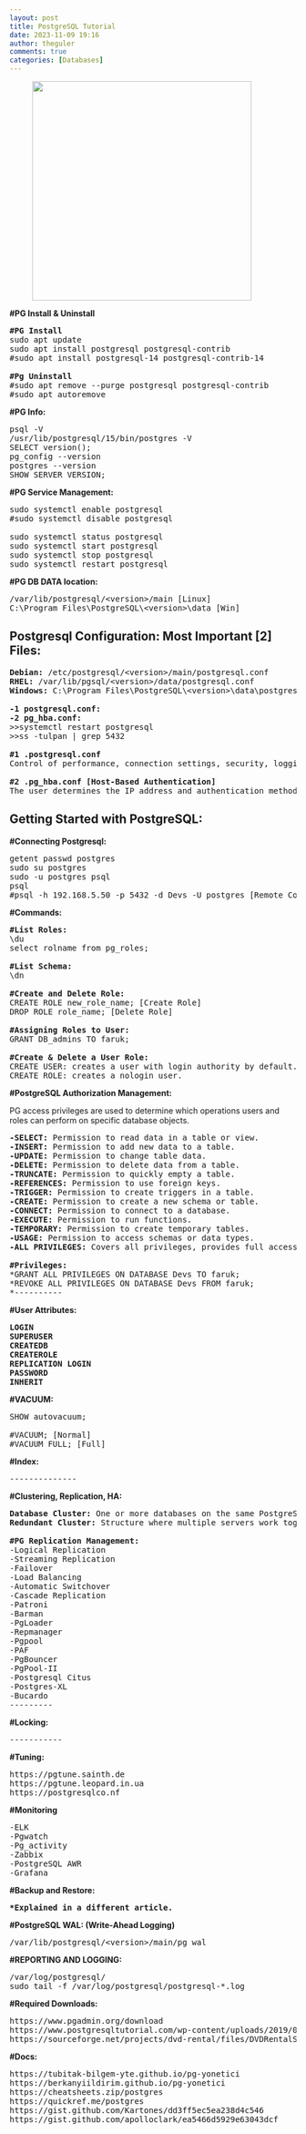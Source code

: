 ```yaml
---
layout: post
title: PostgreSQL Tutorial
date: 2023-11-09 19:16
author: theguler
comments: true
categories: [Databases]
---
```

<!-- wp:image {"id":15370,"width":"385px","height":"auto","sizeSlug":"large","linkDestination":"none"} -->
<figure class="wp-block-image size-large is-resized"><img src="https://farukguler.com/assets/post_images/elephants.jpg?w=1024" alt="" class="wp-image-15370" style="width:385px;height:auto" /></figure>
<!-- /wp:image -->

<!-- wp:paragraph -->
<p><strong>#PG Install &amp; Uninstall</strong></p>
<!-- /wp:paragraph -->

<!-- wp:preformatted -->
<pre class="wp-block-preformatted"><strong>#PG Install</strong><br>sudo apt update<br>sudo apt install postgresql postgresql-contrib<br>#sudo apt install postgresql-14 postgresql-contrib-14<br><br><strong>#Pg Uninstall</strong><br>#sudo apt remove --purge postgresql postgresql-contrib<br>#sudo apt autoremove</pre>
<!-- /wp:preformatted -->

<!-- wp:paragraph -->
<p><strong>#PG Info:</strong></p>
<!-- /wp:paragraph -->

<!-- wp:preformatted -->
<pre class="wp-block-preformatted">psql -V<br>/usr/lib/postgresql/15/bin/postgres -V<br>SELECT version();<br>pg_config --version<br>postgres --version<br>SHOW SERVER_VERSION;</pre>
<!-- /wp:preformatted -->

<!-- wp:paragraph -->
<p><strong>#PG Service Management:</strong></p>
<!-- /wp:paragraph -->

<!-- wp:preformatted -->
<pre class="wp-block-preformatted">sudo systemctl enable postgresql<br>#sudo systemctl disable postgresql<br><br>sudo systemctl status postgresql<br>sudo systemctl start postgresql<br>sudo systemctl stop postgresql<br>sudo systemctl restart postgresql</pre>
<!-- /wp:preformatted -->

<!-- wp:paragraph -->
<p><strong>#PG DB DATA location:</strong></p>
<!-- /wp:paragraph -->

<!-- wp:preformatted -->
<pre class="wp-block-preformatted">/var/lib/postgresql/&lt;version&gt;/main [Linux]<br>C:\Program Files\PostgreSQL\&lt;version&gt;\data [Win]</pre>
<!-- /wp:preformatted -->

<!-- wp:heading -->
<h2 class="wp-block-heading"><strong>Postgresql Configuration: Most Important [2] Files:</strong></h2>
<!-- /wp:heading -->

<!-- wp:preformatted -->
<pre class="wp-block-preformatted"><strong>Debian:</strong> /etc/postgresql/&lt;version&gt;/main/postgresql.conf<br><strong>RHEL:</strong> /var/lib/pgsql/&lt;version&gt;/data/postgresql.conf<br><strong>Windows:</strong> C:\Program Files\PostgreSQL\&lt;version&gt;\data\postgresql.conf<br><br><strong>-1 postgresql.conf:<br>-2 pg_hba.conf:</strong><br>&gt;&gt;systemctl restart postgresql<br>&gt;&gt;ss -tulpan | grep 5432<br><br><strong>#1 .postgresql.conf</strong><br>Control of performance, connection settings, security, logging, storage management, etc.<br><br><strong>#2 .pg_hba.conf [Host-Based Authentication]</strong><br>The user determines the IP address and authentication methods.</pre>
<!-- /wp:preformatted -->

<!-- wp:heading -->
<h2 class="wp-block-heading"><strong>Getting Started with PostgreSQL:</strong></h2>
<!-- /wp:heading -->

<!-- wp:paragraph -->
<p><strong>#Connecting Postgresql:</strong></p>
<!-- /wp:paragraph -->

<!-- wp:preformatted -->
<pre class="wp-block-preformatted">getent passwd postgres<br>sudo su postgres<br>sudo -u postgres psql<br>psql<br>#psql -h 192.168.5.50 -p 5432 -d Devs -U postgres [Remote Connections]</pre>
<!-- /wp:preformatted -->

<!-- wp:paragraph -->
<p><strong>#Commands:</strong></p>
<!-- /wp:paragraph -->

<!-- wp:preformatted -->
<pre class="wp-block-preformatted"><strong>#List Roles:</strong><br>\du<br>select rolname from pg_roles;<br><br><strong>#List Schema:</strong><br>\dn<br><br><strong>#Create and Delete Role:</strong><br>CREATE ROLE new_role_name; [Create Role]<br>DROP ROLE role_name; [Delete Role]<br><br><strong>#Assigning Roles to User:</strong><br>GRANT DB_admins TO faruk;<br><br><strong>#Create &amp; Delete a User Role:</strong><br>CREATE USER: creates a user with login authority by default.<br>CREATE ROLE: creates a nologin user.</pre>
<!-- /wp:preformatted -->

<!-- wp:paragraph -->
<p><strong>#PostgreSQL Authorization Management:</strong></p>
<!-- /wp:paragraph -->

<!-- wp:paragraph -->
<p>PG access privileges are used to determine which operations users and roles can perform on specific database objects.</p>
<!-- /wp:paragraph -->

<!-- wp:preformatted -->
<pre class="wp-block-preformatted"><strong>-SELECT:</strong> Permission to read data in a table or view.<br><strong>-INSERT:</strong> Permission to add new data to a table.<br><strong>-UPDATE:</strong> Permission to change table data.<br><strong>-DELETE:</strong> Permission to delete data from a table.<br><strong>-TRUNCATE:</strong> Permission to quickly empty a table.<br><strong>-REFERENCES:</strong> Permission to use foreign keys.<br><strong>-TRIGGER:</strong> Permission to create triggers in a table.<br><strong>-CREATE:</strong> Permission to create a new schema or table.<br><strong>-CONNECT:</strong> Permission to connect to a database.<br><strong>-EXECUTE:</strong> Permission to run functions.<br><strong>-TEMPORARY:</strong> Permission to create temporary tables.<br><strong>-USAGE:</strong> Permission to access schemas or data types.<br><strong>-ALL PRIVILEGES:</strong> Covers all privileges, provides full access.<br><br><strong>#Privileges:</strong><br>*GRANT ALL PRIVILEGES ON DATABASE Devs TO faruk;<br>*REVOKE ALL PRIVILEGES ON DATABASE Devs FROM faruk;<br>*----------</pre>
<!-- /wp:preformatted -->

<!-- wp:paragraph -->
<p><strong>#User Attributes:</strong></p>
<!-- /wp:paragraph -->

<!-- wp:preformatted -->
<pre class="wp-block-preformatted"><strong>LOGIN<br>SUPERUSER<br>CREATEDB<br>CREATEROLE<br>REPLICATION LOGIN<br>PASSWORD<br>INHERIT</strong></pre>
<!-- /wp:preformatted -->

<!-- wp:paragraph -->
<p><strong>#VACUUM:</strong></p>
<!-- /wp:paragraph -->

<!-- wp:preformatted -->
<pre class="wp-block-preformatted">SHOW autovacuum;<br><br>#VACUUM; [Normal]<br>#VACUUM FULL; [Full]</pre>
<!-- /wp:preformatted -->

<!-- wp:paragraph -->
<p><strong>#Index:</strong></p>
<!-- /wp:paragraph -->

<!-- wp:preformatted -->
<pre class="wp-block-preformatted">--------------</pre>
<!-- /wp:preformatted -->

<!-- wp:paragraph -->
<p><strong>#Clustering, Replication, HA:</strong></p>
<!-- /wp:paragraph -->

<!-- wp:preformatted -->
<pre class="wp-block-preformatted"><strong>Database Cluster:</strong> One or more databases on the same PostgreSQL server.<br><strong>Redundant Cluster:</strong> Structure where multiple servers work together.<br><br><strong>#PG Replication Management:</strong><br>-Logical Replication<br>-Streaming Replication<br>-Failover<br>-Load Balancing<br>-Automatic Switchover<br>-Cascade Replication<br>-Patroni<br>-Barman<br>-PgLoader<br>-Repmanager<br>-Pgpool<br>-PAF<br>-PgBouncer<br>-PgPool-II<br>-Postgresql Citus<br>-Postgres-XL<br>-Bucardo<br>---------</pre>
<!-- /wp:preformatted -->

<!-- wp:paragraph -->
<p><strong>#Locking:</strong></p>
<!-- /wp:paragraph -->

<!-- wp:preformatted -->
<pre class="wp-block-preformatted">-----------</pre>
<!-- /wp:preformatted -->

<!-- wp:paragraph -->
<p><strong>#Tuning:</strong></p>
<!-- /wp:paragraph -->

<!-- wp:preformatted -->
<pre class="wp-block-preformatted">https://pgtune.sainth.de<br>https://pgtune.leopard.in.ua<br>https://postgresqlco.nf</pre>
<!-- /wp:preformatted -->

<!-- wp:paragraph -->
<p><strong>#Monitoring</strong></p>
<!-- /wp:paragraph -->

<!-- wp:preformatted -->
<pre class="wp-block-preformatted">-ELK<br>-Pgwatch<br>-Pg_activity<br>-Zabbix<br>-PostgreSQL AWR<br>-Grafana</pre>
<!-- /wp:preformatted -->

<!-- wp:paragraph -->
<p><strong>#Backup and Restore:</strong></p>
<!-- /wp:paragraph -->

<!-- wp:preformatted -->
<pre class="wp-block-preformatted"><strong>*Explained in a different article.</strong></pre>
<!-- /wp:preformatted -->

<!-- wp:paragraph -->
<p><strong>#PostgreSQL WAL: (Write-Ahead Logging)</strong></p>
<!-- /wp:paragraph -->

<!-- wp:preformatted -->
<pre class="wp-block-preformatted">/var/lib/postgresql/&lt;version&gt;/main/pg_wal</pre>
<!-- /wp:preformatted -->

<!-- wp:paragraph -->
<p><strong>#REPORTING AND LOGGING:</strong></p>
<!-- /wp:paragraph -->

<!-- wp:preformatted -->
<pre class="wp-block-preformatted">/var/log/postgresql/<br>sudo tail -f /var/log/postgresql/postgresql-*.log</pre>
<!-- /wp:preformatted -->

<!-- wp:paragraph -->
<p><strong>#Required Downloads:</strong></p>
<!-- /wp:paragraph -->

<!-- wp:preformatted -->
<pre class="wp-block-preformatted">https://www.pgadmin.org/download<br>https://www.postgresqltutorial.com/wp-content/uploads/2019/05/dvdrental.zip<br>https://sourceforge.net/projects/dvd-rental/files/DVDRentalSource.zip/download</pre>
<!-- /wp:preformatted -->

<!-- wp:paragraph -->
<p><strong>#Docs:</strong></p>
<!-- /wp:paragraph -->

<!-- wp:preformatted -->
<pre class="wp-block-preformatted">https://tubitak-bilgem-yte.github.io/pg-yonetici<br>https://berkanyiildirim.github.io/pg-yonetici<br>https://cheatsheets.zip/postgres<br>https://quickref.me/postgres<br>https://gist.github.com/Kartones/dd3ff5ec5ea238d4c546<br>https://gist.github.com/apolloclark/ea5466d5929e63043dcf</pre>
<!-- /wp:preformatted -->
